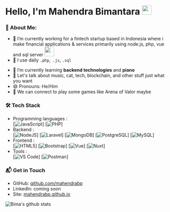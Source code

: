 # Hello, I'm Mahendra Bimantara <img src="https://github.com/TheDudeThatCode/TheDudeThatCode/blob/master/Assets/Hi.gif" width="29px">

### 🤵 About Me:

- 🔭 I’m currently working for a fintech startup based in Indonesia where i make financial applications & services primarily using node.js, php, vue and sql server
  <img src="https://media.giphy.com/media/WUlplcMpOCEmTGBtBW/giphy.gif" width="30">
- 🤔 I use daily `.php`,` .js`, `.sql`
<!-- - 🎓 Bachelor of Engineering in Computer Science and Engineering, Major GPA 3.86/4.0 -->
- 🌱 I’m currently learning **backend technologies** and **piano**
- 💬 Let's talk about music, cat, tech, blockchain, and other stuff just what you want
- 😄 Pronouns: He/Him
- 👯 We can connect to play some games like Arena of Valor maybe
<!-- - ⚡ Fun fact: \* i'll write it later 😅 -->

### 🛠 Tech Stack

- Programming languages : <br />
  [![JavaScript](https://img.shields.io/badge/-JavaScript-eee?style=flat-square&logo=javascript&logoColor=DD9C25)]
  [![PHP](http://img.shields.io/badge/-PHP-eee?style=flat-square&logo=php&logoColor=4951aa)]
- Backend : <br />
  [![NodeJS](http://img.shields.io/badge/-NodeJS-eee?style=flat-square&logo=data:image/png;base64,iVBORw0KGgoAAAANSUhEUgAAAA4AAAAOCAMAAAAolt3jAAAAgVBMVEUzmTMzkTM0mDQslSwtlS00mzQAAAA7nTsymDIzmDMwmDAymTIzmDMzmTMzmDMzmDMzlzM0mTQzmTMzmTMzmTMzmTMzmTM0mjQ1nDUxlzEymDIzmTMzmTMzmTMzmTMzmTMwlzAzmTMzmTMzmTMzmTMzmTMzmTM0mTQzmTMzmTP///8ybrFJAAAAKXRSTlMAAAAAAAAAAAAAAA9RxlIRBjSR6/7vmzkIAyd21Nt8JwMauPwrKvlQxcV6L9IAAABUSURBVAjXY2RgZGTkYGQEUl8ZwUx2EAUSZfz0jVESSPEygMAXkIgiIyMbAwT8+v+fUeU/jAfkMzKqMjLDuX//k8ZFMwrNIjRnoDkS7AUZxqcQLwAA4+0cex8ENfMAAAAASUVORK5CYII=)]
  [![Laravel](http://img.shields.io/badge/-Laravel-eee?style=flat-square&logo=laravel&logoColor=CC342D)]
  [![MongoDB](https://img.shields.io/badge/-MongoDB-eee?style=flat-square&logo=mongodb&logoColor=47A248)]
  [![PostgreSQL](https://img.shields.io/badge/-PostgreSQL-eee?style=flat-square&logo=postgresql&logoColor=0273B7)]
  [![MySQL](http://img.shields.io/badge/-MySQL-eee?style=flat-square&logo=mysql&logoColor=4479A1)]
- Frontend : <br />
  [![HTML5](http://img.shields.io/badge/-HTML5-eee?style=flat-square&logo=html5&logoColor=E34F26)]
  [![Bootstrap](http://img.shields.io/badge/-Bootstrap-eee?style=flat-square&logo=bootstrap&logoColor=563D7C)]
  [![Vue](http://img.shields.io/badge/-Vue-eee?style=flat-square&logo=vue.js&logoColor=47A248)]
  [![Nuxt](http://img.shields.io/badge/-Nuxt.js-eee?style=flat-square&logo=nuxt.js&logoColor=47A248)]
- Tools : <br />
  [![VS Code](http://img.shields.io/badge/-VS%20Code-eee?style=flat-square&logo=visual-studio-code&logoColor=007ACC)]
  [![Postman](http://img.shields.io/badge/-Postman-eee?style=flat-square&logo=postman&logoColor=FF6C37)]

### 📬 Get in Touch

- GitHub: [github.com/mahendrabp][github]
- LinkedIn: coming soon
- Site: [mahendrabp.github.io][site]

![Bima's github stats](https://github-readme-stats.vercel.app/api?username=mahendrabp&show_icons=true&hide_border=true)

[github]: https://github.com/mahendrabp
[site]: https://mahendrabp.github.io
